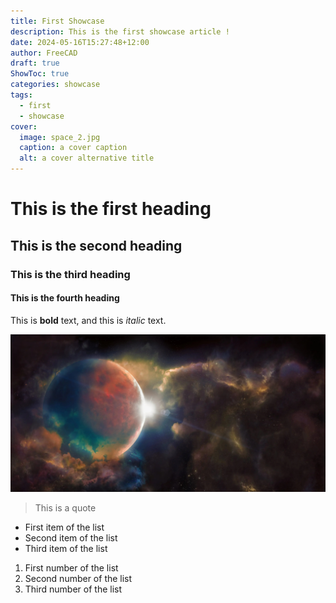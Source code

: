 ```yaml
---
title: First Showcase
description: This is the first showcase article !
date: 2024-05-16T15:27:48+12:00
author: FreeCAD
draft: true
ShowToc: true
categories: showcase
tags:
  - first
  - showcase
cover:
  image: space_2.jpg
  caption: a cover caption
  alt: a cover alternative title
---
```


# This is the first heading

## This is the second heading

### This is the third heading

#### This is the fourth heading

This is **bold** text, and this is *italic* text.

![Image alternative text](space_2.jpg "This is an image title")

> This is a quote

- First item of the list
- Second item of the list
- Third item of the list

1. First number of the list
2. Second number of the list
3. Third number of the list

